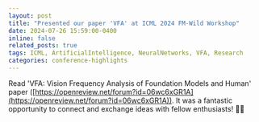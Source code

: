 ```yaml
---
layout: post
title: "Presented our paper 'VFA' at ICML 2024 FM-Wild Workshop"
date: 2024-07-26 15:59:00-0400
inline: false
related_posts: true
tags: ICML, ArtificialIntelligence, NeuralNetworks, VFA, Research
categories: conference-highlights
---
```


Read 'VFA: Vision Frequency Analysis of Foundation Models and Human' paper ([https://openreview.net/forum?id=06wc6xGR1A](https://openreview.net/forum?id=06wc6xGR1A)). It was a fantastic opportunity to connect and exchange ideas with fellow enthusiasts! 🧠💡

